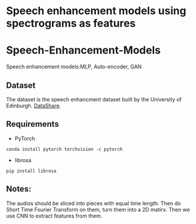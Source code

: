 # Speech enhancement models using spectrograms as features

# Speech-Enhancement-Models
Speech enhancement models:MLP, Auto-encoder, GAN

## Dataset
The dataset is the speech enhancment dataset built by the University of Edinburgh.
[DataShare](https://datashare.is.ed.ac.uk/handle/10283/2791).

## Requirements
* PyTorch
```
conda install pytorch torchvision -c pytorch
```
* librosa
```
pip install librosa
```
## Notes:
The audios should be sliced into pieces with equal time length. Then do Short Time Fourier Transform on them, turn them into a 2D matirx. Then we use CNN to extract features from them.
